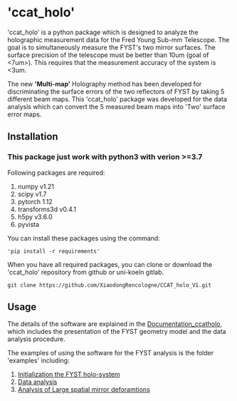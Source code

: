 # 'ccat_holo'

'ccat_holo' is a python package which is designed to analyze the holographic measurement data for the Fred Young Sub-mm Telescope. The goal is to simultaneously measure the FYST's two mirror surfaces. The surface precision of the telescope must be better than 10um (goal of <7um>). This requires that the measurement accuracy of the system is <3um.

The new **'Multi-map'** Holography method has been developed for discriminating the surface errors of the two reflectors of FYST by taking 5 different beam maps. This 'ccat_holo' package was developed for the data analysis which can convert the 5 measured beam maps into 'Two' surface error maps.

## Installation

### This package just work with python3 with verion >=3.7

Following packages are required:
1. numpy v1.21
2. scipy v1.7
3. pytorch 1.12
4. transforms3d v0.4.1
5. h5py v3.6.0
6. pyvista

You can install these packages using the command:  
```shell
'pip install -r requirements' 
``` 
When you have all required packages, you can clone or download the 'ccat_holo' repository from github or uni-koeln gitlab.  
```shell
git clone https://github.com/XiaodongRencologne/CCAT_holo_V1.git
```

## Usage

The details of the software are explained in the [Documentation_ccatholo](Documentation_ccatholo), which includes the presentation of the FYST geometry model and the data analysis procedure. 

The examples of using the software for the FYST analysis is the folder 'examples' including:

1. [Initialization the FYST holo-system](examples/1_initialization_FYST_holo.ipynb)
2. [Data analysis](examples/2_Analysis.ipynb)
3. [Analysis of Large spatial mirror deforamtions](examples/3_Fit_Mirror_Surfaces_Zernike.ipynb)
